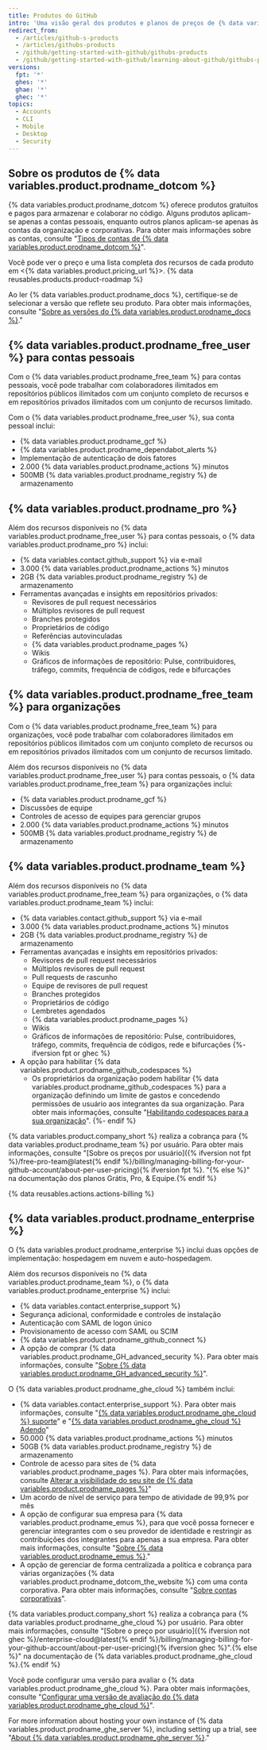 ```yaml
---
title: Produtos do GitHub
intro: 'Uma visão geral dos produtos e planos de preços de {% data variables.product.prodname_dotcom %}.'
redirect_from:
  - /articles/github-s-products
  - /articles/githubs-products
  - /github/getting-started-with-github/githubs-products
  - /github/getting-started-with-github/learning-about-github/githubs-products
versions:
  fpt: '*'
  ghes: '*'
  ghae: '*'
  ghec: '*'
topics:
  - Accounts
  - CLI
  - Mobile
  - Desktop
  - Security
---
```


## Sobre os produtos de {% data variables.product.prodname_dotcom %}

{% data variables.product.prodname_dotcom %} oferece produtos gratuitos e pagos para armazenar e colaborar no código. Alguns produtos aplicam-se apenas a contas pessoais, enquanto outros planos aplicam-se apenas às contas da organização e corporativas. Para obter mais informações sobre as contas, consulte "[Tipos de contas de {% data variables.product.prodname_dotcom %}](/get-started/learning-about-github/types-of-github-accounts)".

Você pode ver o preço e uma lista completa dos recursos de cada produto em <{% data variables.product.pricing_url %}>. {% data reusables.products.product-roadmap %}

Ao ler {% data variables.product.prodname_docs %}, certifique-se de selecionar a versão que reflete seu produto. Para obter mais informações, consulte "[Sobre as versões do {% data variables.product.prodname_docs %}](/get-started/learning-about-github/about-versions-of-github-docs)."

## {% data variables.product.prodname_free_user %} para contas pessoais

Com o {% data variables.product.prodname_free_team %} para contas pessoais, você pode trabalhar com colaboradores ilimitados em repositórios públicos ilimitados com um conjunto completo de recursos e em repositórios privados ilimitados com um conjunto de recursos limitado.

Com o {% data variables.product.prodname_free_user %}, sua conta pessoal inclui:
- {% data variables.product.prodname_gcf %}
- {% data variables.product.prodname_dependabot_alerts %}
- Implementação de autenticação de dois fatores
- 2.000 {% data variables.product.prodname_actions %} minutos
- 500MB {% data variables.product.prodname_registry %} de armazenamento

## {% data variables.product.prodname_pro %}

Além dos recursos disponíveis no {% data variables.product.prodname_free_user %} para contas pessoais, o {% data variables.product.prodname_pro %} inclui:
- {% data variables.contact.github_support %} via e-mail
- 3.000 {% data variables.product.prodname_actions %} minutos
- 2GB {% data variables.product.prodname_registry %} de armazenamento
- Ferramentas avançadas e insights em repositórios privados:
  - Revisores de pull request necessários
  - Múltiplos revisores de pull request
  - Branches protegidos
  - Proprietários de código
  - Referências autovinculadas
  - {% data variables.product.prodname_pages %}
  - Wikis
  - Gráficos de informações de repositório: Pulse, contribuidores, tráfego, commits, frequência de códigos, rede e bifurcações

## {% data variables.product.prodname_free_team %} para organizações

Com o {% data variables.product.prodname_free_team %} para organizações, você pode trabalhar com colaboradores ilimitados em repositórios públicos ilimitados com um conjunto completo de recursos ou em repositórios privados ilimitados com um conjunto de recursos limitado.

Além dos recursos disponíveis no {% data variables.product.prodname_free_user %} para contas pessoais, o {% data variables.product.prodname_free_team %} para organizações inclui:
- {% data variables.product.prodname_gcf %}
- Discussões de equipe
- Controles de acesso de equipes para gerenciar grupos
- 2.000 {% data variables.product.prodname_actions %} minutos
- 500MB {% data variables.product.prodname_registry %} de armazenamento

## {% data variables.product.prodname_team %}

Além dos recursos disponíveis no {% data variables.product.prodname_free_team %} para organizações, o {% data variables.product.prodname_team %} inclui:
- {% data variables.contact.github_support %} via e-mail
- 3.000 {% data variables.product.prodname_actions %} minutos
- 2GB {% data variables.product.prodname_registry %} de armazenamento
- Ferramentas avançadas e insights em repositórios privados:
  - Revisores de pull request necessários
  - Múltiplos revisores de pull request
  - Pull requests de rascunho
  - Equipe de revisores de pull request
  - Branches protegidos
  - Proprietários de código
  - Lembretes agendados
  - {% data variables.product.prodname_pages %}
  - Wikis
  - Gráficos de informações de repositório: Pulse, contribuidores, tráfego, commits, frequência de códigos, rede e bifurcações
{%- ifversion fpt or ghec %}
- A opção para habilitar {% data variables.product.prodname_github_codespaces %}
  - Os proprietários da organização podem habilitar {% data variables.product.prodname_github_codespaces %} para a organização definindo um limite de gastos e concedendo permissões de usuário aos integrantes da sua organização. Para obter mais informações, consulte "[Habilitando codespaces para a sua organização](/codespaces/managing-codespaces-for-your-organization/enabling-codespaces-for-your-organization)".
{%- endif %}

{% data variables.product.company_short %} realiza a cobrança para {% data variables.product.prodname_team %} por usuário. Para obter mais informações, consulte "[Sobre os preços por usuário]({% ifversion not fpt %}/free-pro-team@latest{% endif %}/billing/managing-billing-for-your-github-account/about-per-user-pricing){% ifversion fpt %}. "{% else %}" na documentação dos planos Grátis, Pro, & Equipe.{% endif %}

{% data reusables.actions.actions-billing %}

## {% data variables.product.prodname_enterprise %}

O {% data variables.product.prodname_enterprise %} inclui duas opções de implementação: hospedagem em nuvem e auto-hospedagem.

Além dos recursos disponíveis no {% data variables.product.prodname_team %}, o {% data variables.product.prodname_enterprise %} inclui:
- {% data variables.contact.enterprise_support %}
- Segurança adicional, conformidade e controles de instalação
- Autenticação com SAML de logon único
- Provisionamento de acesso com SAML ou SCIM
- {% data variables.product.prodname_github_connect %}
- A opção de comprar {% data variables.product.prodname_GH_advanced_security %}. Para obter mais informações, consulte "[Sobre {% data variables.product.prodname_GH_advanced_security %}](/github/getting-started-with-github/about-github-advanced-security)".

O {% data variables.product.prodname_ghe_cloud %} também inclui:
- {% data variables.contact.enterprise_support %}. Para obter mais informações, consulte "<a href="/articles/github-enterprise-cloud-support" class="dotcom-only">{% data variables.product.prodname_ghe_cloud %} suporte</a>" e "<a href="/articles/github-enterprise-cloud-addendum" class="dotcom-only">{% data variables.product.prodname_ghe_cloud %} Adendo</a>"
- 50.000 {% data variables.product.prodname_actions %} minutos
- 50GB {% data variables.product.prodname_registry %} de armazenamento
- Controle de acesso para sites de {% data variables.product.prodname_pages %}. Para obter mais informações, consulte <a href="/pages/getting-started-with-github-pages/changing-the-visibility-of-your-github-pages-site" class="dotcom-only">Alterar a visibilidade do seu site de {% data variables.product.prodname_pages %}</a>"
- Um acordo de nível de serviço para tempo de atividade de 99,9% por mês
- A opção de configurar sua empresa para {% data variables.product.prodname_emus %}, para que você possa fornecer e gerenciar integrantes com o seu provedor de identidade e restringir as contribuições dos integrantes para apenas a sua empresa. Para obter mais informações, consulte "[Sobre {% data variables.product.prodname_emus %}](/enterprise-cloud@latest/admin/authentication/managing-your-enterprise-users-with-your-identity-provider/about-enterprise-managed-users)."
- A opção de gerenciar de forma centralizada a política e cobrança para várias organizações {% data variables.product.prodname_dotcom_the_website %} com uma conta corporativa. Para obter mais informações, consulte "[Sobre contas corporativas](/enterprise-cloud@latest/admin/overview/about-enterprise-accounts)".

{% data variables.product.company_short %} realiza a cobrança para {% data variables.product.prodname_ghe_cloud %} por usuário. Para obter mais informações, consulte "[Sobre o preço por usuário]({% ifversion not ghec %}/enterprise-cloud@latest{% endif %}/billing/managing-billing-for-your-github-account/about-per-user-pricing){% ifversion ghec %}".{% else %}" na documentação de {% data variables.product.prodname_ghe_cloud %}.{% endif %}

Você pode configurar uma versão para avaliar o {% data variables.product.prodname_ghe_cloud %}. Para obter mais informações, consulte "<a href="/articles/setting-up-a-trial-of-github-enterprise-cloud" class="dotcom-only">Configurar uma versão de avaliação do {% data variables.product.prodname_ghe_cloud %}</a>".

For more information about hosting your own instance of {% data variables.product.prodname_ghe_server %}, including setting up a trial, see "[About {% data variables.product.prodname_ghe_server %}](/enterprise-server/admin/overview/about-github-enterprise-server)."

